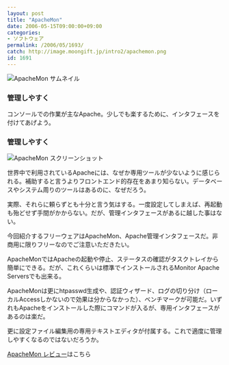 ```yaml
---
layout: post
title: "ApacheMon"
date: 2006-05-15T09:00:00+09:00
categories:
- ソフトウェア
permalink: /2006/05/1693/
catch: http://image.moongift.jp/intro2/apachemon.png
id: 1691
---
```

 ![ApacheMon サムネイル](http://image.moongift.jp/intro2/apachemon.t.png "ApacheMon サムネイル")
  

### 管理しやすく
  
コンソールでの作業が主なApache。少しでも楽するために、インタフェースを付けてあげよう。  
<!--more-->  

### 管理しやすく
  

![ApacheMon スクリーンショット](http://image.moongift.jp/intro2/apachemon.png "ApacheMon スクリーンショット")

  

世界中で利用されているApacheには、なぜか専用ツールが少ないように感じられる。補助すると言うよりフロントエンド的存在をあまり知らない。データベースやシステム周りのツールはあるのに、なぜだろう。

  

実際、それらに頼らずとも十分と言う気はする。一度設定してしまえば、再起動も殆どせず手間がかからない。だが、管理インタフェースがあるに越した事はない。

  

今回紹介するフリーウェアはApacheMon、Apache管理インタフェースだ。非商用に限りフリーなのでご注意いただきたい。

  

ApacheMonではApacheの起動や停止、ステータスの確認がタスクトレイから簡単にできる。だが、これくらいは標準でインストールされるMonitor Apache Serversでも出来る。

  

ApacheMonは更にhtpasswd生成や、認証ウィザード、ログの切り分け（ローカルAccessしかないので効果は分からなかった）、ベンチマークが可能だ。いずれもApacheをインストールした際にコマンドが入るが、専用インタフェースがあるのは楽だ。

  

更に設定ファイル編集用の専用テキストエディタが付属する。これで適度に管理しやすくなるのではないだろうか。

  

[ApacheMon レビュー](http://fw.moongift.jp/review/i-1700.html)はこちら

